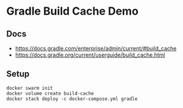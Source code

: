 # Gradle Build Cache Demo

## Docs

- https://docs.gradle.com/enterprise/admin/current/#build_cache
- https://docs.gradle.org/current/userguide/build_cache.html

## Setup

    docker swarm init
    docker volume create build-cache
    docker stack deploy -c docker-compose.yml gradle
